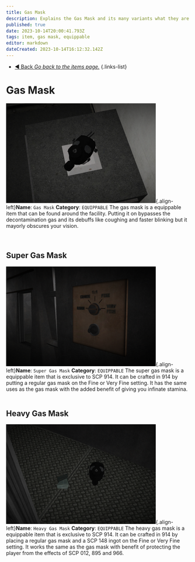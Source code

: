 ```yaml
---
title: Gas Mask
description: Explains the Gas Mask and its many variants what they are supposed to do in the game.
published: true
date: 2023-10-14T20:00:41.793Z
tags: item, gas mask, equippable
editor: markdown
dateCreated: 2023-10-14T16:12:32.142Z
---
```


- [:arrow_backward: Back *Go back to the items page.*](/en/game/items)
{.links-list}
# Gas Mask
![gasmask.wiki.fixed.png](/items/gasmask.wiki.fixed.png){.align-left}**Name**: `Gas Mask`
**Category**: `EQUIPPABLE`
The gas mask is a equippable item that can be found around the
facility. Putting it on bypasses the decontamination gas and its 
debuffs like coughing and faster blinking but it mayorly obscures 
your vision.
⠀
⠀
⠀

⠀
⠀

## Super Gas Mask
![gasmask.super.wiki.fixed.png](/images/items/gasmask.super.wiki.fixed.png){.align-left}**Name**: `Super Gas Mask`
**Category**: `EQUIPPABLE`
The super gas mask is a equippable item that is exclusive to SCP 
914. It can be crafted in 914 by putting a regular gas mask on the 
Fine or Very Fine setting. It has the same uses as the gas mask
with the added benefit of giving you infinate stamina.
⠀
⠀
⠀
⠀
⠀
⠀
## Heavy Gas Mask 
![gasmask.heavy.wiki.png](/images/items/gasmask.heavy.wiki.png){.align-left}**Name**: `Heavy Gas Mask`
**Category**: `EQUIPPABLE`
The heavy gas mask is a equippable item that is exclusive to SCP
914. It can be crafted in 914 by placing a regular gas mask and a
SCP 148 ingot on the Fine or Very Fine setting. It works the same
as the gas mask with benefit of protecting the player from the
effects of SCP 012, 895 and 966. 
⠀
⠀
⠀





